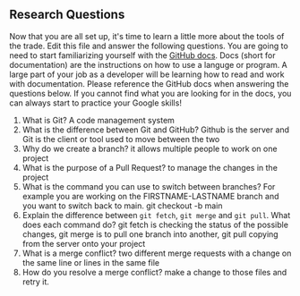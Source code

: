 ## Research Questions 

Now that you are all set up, it's time to learn a little more about the tools of the trade. Edit this file and answer the following questions. You are going to need to start familiarizing yourself with the [GitHub docs](https://docs.github.com/en). Docs (short for documentation) are the instructions on how to use a languge or program. A large part of your job as a developer will be learning how to read and work with documentation. Please reference the GitHub docs when answering the questions below. If you cannot find what you are looking for in the docs, you can always start to practice your Google skills!

1. What is Git?
A code management system
2. What is the difference between Git and GitHub?
Github is the server and Git is the client or tool used to move between the two
3. Why do we create a branch?
it allows multiple people to work on one project
4. What is the purpose of a Pull Request?
to manage the changes in the project 
5. What is the command you can use to switch between branches? For example you are working on the FIRSTNAME-LASTNAME branch and you want to switch back to main.
git checkout -b main
6. Explain the difference between `git fetch`, `git merge` and `git pull`. What does each command do?
git fetch is checking the status of the possible changes, git merge is to pull one branch into another, git pull copying from the server onto your project
7. What is a merge conflict?
two different merge requests with a change on the same line or lines in the same file
8. How do you resolve a merge conflict?
make a change to those files and retry it.

